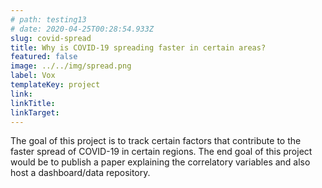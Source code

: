 ```yaml
---
# path: testing13
# date: 2020-04-25T00:28:54.933Z
slug: covid-spread
title: Why is COVID-19 spreading faster in certain areas?
featured: false
image: ../../img/spread.png
label: Vox
templateKey: project
link:
linkTitle:
linkTarget:
---
```

The goal of this project is to track certain factors that contribute to the faster spread of COVID-19 in certain regions. The end goal of this project would be to publish a paper explaining the correlatory variables and also host a dashboard/data repository.